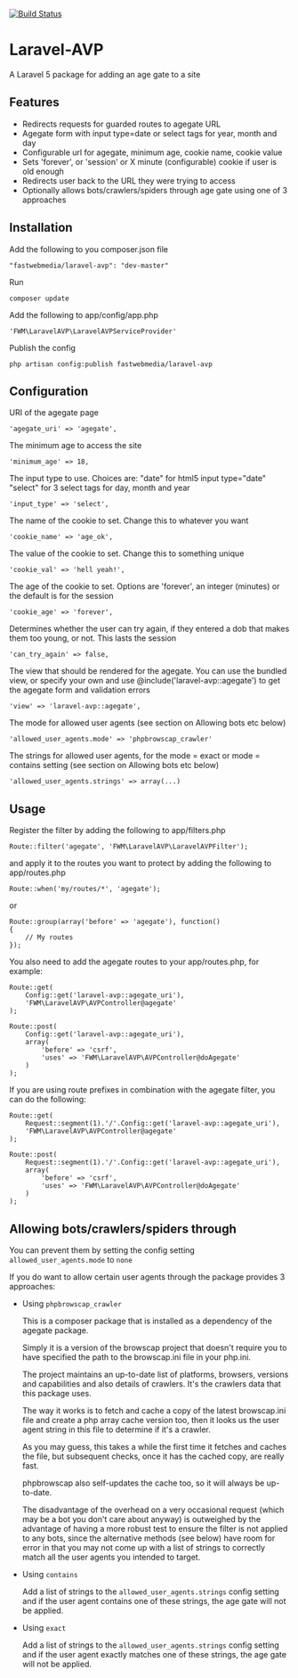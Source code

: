 [![Build Status](https://travis-ci.org/fastwebmedia/Laravel-AVP.svg?branch=master)](https://travis-ci.org/fastwebmedia/Laravel-AVP)


Laravel-AVP
===============

A Laravel 5 package for adding an age gate to a site

## Features

* Redirects requests for guarded routes to agegate URL
* Agegate form with input type=date or select tags for year, month and day
* Configurable url for agegate, minimum age, cookie name, cookie value
* Sets 'forever', or 'session' or X minute (configurable) cookie if user is old enough
* Redirects user back to the URL they were trying to access
* Optionally allows bots/crawlers/spiders through age gate using one of 3 approaches

## Installation

Add the following to you composer.json file

    "fastwebmedia/laravel-avp": "dev-master"

Run

    composer update

Add the following to app/config/app.php

    'FWM\LaravelAVP\LaravelAVPServiceProvider'

Publish the config

    php artisan config:publish fastwebmedia/laravel-avp

## Configuration

URI of the agegate page

	'agegate_uri' => 'agegate',

The minimum age to access the site

	'minimum_age' => 18,

The input type to use. Choices are:
"date" for html5 input type="date"
"select" for 3 select tags for day, month and year

	'input_type' => 'select',

The name of the cookie to set. Change this to whatever you want

	'cookie_name' => 'age_ok',

The value of the cookie to set. Change this to something unique

	'cookie_val' => 'hell yeah!',

The age of the cookie to set. Options are 'forever', an integer (minutes) or the default is for the session

	'cookie_age' => 'forever',

Determines whether the user can try again, if they entered a dob that makes them too young, or not. This lasts the session

	'can_try_again' => false,

The view that should be rendered for the agegate. You can use the bundled view, or specify your own and use @include('laravel-avp::agegate') to get the agegate form and validation errors

	'view' => 'laravel-avp::agegate',

The mode for allowed user agents (see section on Allowing bots etc below)

	'allowed_user_agents.mode' => 'phpbrowscap_crawler'

The strings for allowed user agents, for the mode = exact or mode = contains setting (see section on Allowing bots etc below)

	'allowed_user_agents.strings' => array(...)

## Usage

Register the filter by adding the following to app/filters.php

    Route::filter('agegate', 'FWM\LaravelAVP\LaravelAVPFilter');

and apply it to the routes you want to protect by adding the following to app/routes.php

    Route::when('my/routes/*', 'agegate');

or

	Route::group(array('before' => 'agegate'), function()
	{
		// My routes
	});

You also need to add the agegate routes to your app/routes.php, for example:

    Route::get(
    	Config::get('laravel-avp::agegate_uri'),
    	'FWM\LaravelAVP\AVPController@agegate'
	);

	Route::post(
		Config::get('laravel-avp::agegate_uri'),
		array(
			'before' => 'csrf',
			'uses' => 'FWM\LaravelAVP\AVPController@doAgegate'
		)
	);

If you are using route prefixes in combination with the agegate filter, you can do the following:

	Route::get(
	    Request::segment(1).'/'.Config::get('laravel-avp::agegate_uri'),
	    'FWM\LaravelAVP\AVPController@agegate'
	);

	Route::post(
	    Request::segment(1).'/'.Config::get('laravel-avp::agegate_uri'),
	    array(
	        'before' => 'csrf',
	        'uses' => 'FWM\LaravelAVP\AVPController@doAgegate'
	    )
	);

## Allowing bots/crawlers/spiders through

You can prevent them by setting the config setting `allowed_user_agents.mode` to `none`

If you do want to allow certain user agents through the package provides 3 approaches:

* Using `phpbrowscap_crawler`

  This is a composer package that is installed as a dependency of the agegate package.

  Simply it is a version of the browscap project that doesn't require you to have specified
  the path to the browscap.ini file in your php.ini.

  The project maintains an up-to-date list of platforms, browsers, versions and capabilities
  and also details of crawlers. It's the crawlers data that this package uses.

  The way it works is to fetch and cache a copy of the latest browscap.ini file and create a
  php array cache version too, then it looks us the user agent string in this file to determine if it's a crawler.

  As you may guess, this takes a while the first time it fetches and caches the file, but subsequent checks, once it has the cached copy, are really fast.

  phpbrowscap also self-updates the cache too, so it will always be up-to-date.

  The disadvantage of the overhead on a very occasional request (which may be a bot you don't care about anyway) is outweighed by the advantage of having a more robust test to ensure the filter is not applied to any bots, since the alternative methods (see below) have room for error in that you may not come up with a list of strings to correctly match all the user agents you intended to target.

* Using `contains`

  Add a list of strings to the `allowed_user_agents.strings` config setting and if the user agent contains one of these strings, the age gate will not be applied.

* Using `exact`

  Add a list of strings to the `allowed_user_agents.strings` config setting and if the user agent exactly matches one of these strings, the age gate will not be applied.
